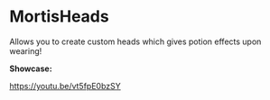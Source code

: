 # MortisHeads
Allows you to create custom heads which gives potion effects upon wearing!

**Showcase:**

https://youtu.be/vt5fpE0bzSY

